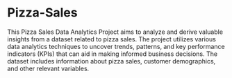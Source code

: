 # Pizza-Sales
This Pizza Sales Data Analytics Project aims to analyze and derive valuable insights from a dataset related to pizza sales. The project utilizes various data analytics techniques to uncover trends, patterns, and key performance indicators (KPIs) that can aid in making informed business decisions. The dataset includes information about pizza sales, customer demographics, and other relevant variables.
